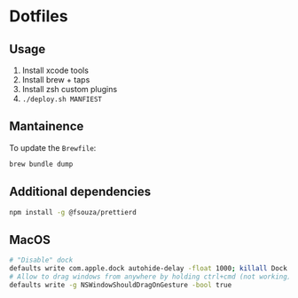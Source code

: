 # Dotfiles

## Usage

1. Install xcode tools
2. Install brew + taps
3. Install zsh custom plugins
4. `./deploy.sh MANFIEST`

## Mantainence

To update the `Brewfile`:

```bash
brew bundle dump
```

## Additional dependencies

```bash
npm install -g @fsouza/prettierd
```

## MacOS

```bash
# "Disable" dock
defaults write com.apple.dock autohide-delay -float 1000; killall Dock
# Allow to drag windows from anywhere by holding ctrl+cmd (not working)
defaults write -g NSWindowShouldDragOnGesture -bool true
```
